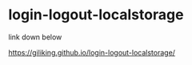 # login-logout-localstorage

link down below

 https://giliking.github.io/login-logout-localstorage/
